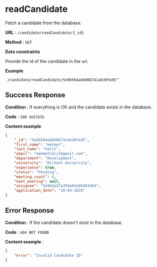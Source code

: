# readCandidate

Fetch a candidate from the database.

**URL** : `/candidate/readCandidate/{_id}`

**Method** : `GET`

**Data constraints**

Provide the id of the candidate in the url.

**Example** 

```
 /candidate/readCandidate/5e9b564ab0d66741ab30fed5"`
```

## Success Response

**Condition** : If everything is OK and the candidate exists in the database.

**Code** : `200 SUCCESS`

**Content example**

```json
{
    "_id": "5e9b564ab0d66741ab30fed5",
    "first_name": "mehmet",
    "last_name": "halit",
    "email": "mehmethalit@gmail.com",
    "department": "Development",
    "university": "Bilkent University",
    "experience": true,
    "status": "Pending",
    "meeting_count": 0,
    "next_meeting": null,
    "assignee": "5e9b2e37a358a83e95401984",
    "application_date": "18-04-2020"
}
```

## Error Response

**Condition** : If the candidate doesn't exist in the database.

**Code** : `404 NOT FOUND`

**Content example** :

```json
{
    "error": "Invalid Candidate ID"
}
```
